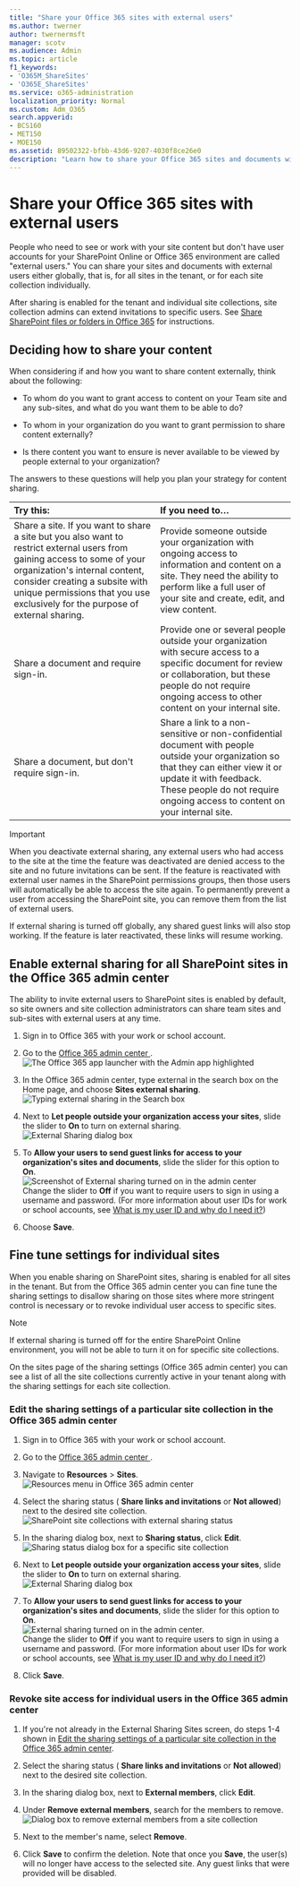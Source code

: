 ```yaml
---
title: "Share your Office 365 sites with external users"
ms.author: twerner
author: twernermsft
manager: scotv
ms.audience: Admin
ms.topic: article
f1_keywords:
- 'O365M_ShareSites'
- 'O365E_ShareSites'
ms.service: o365-administration
localization_priority: Normal
ms.custom: Adm_O365
search.appverid:
- BCS160
- MET150
- MOE150
ms.assetid: 89502322-bfbb-43d6-9207-4030f8ce26e0
description: "Learn how to share your Office 365 sites and documents with external users. "
---
```


# Share your Office 365 sites with external users

People who need to see or work with your site content but don't have user accounts for your SharePoint Online or Office 365 environment are called "external users." You can share your sites and documents with external users either globally, that is, for all sites in the tenant, or for each site collection individually. 
  
After sharing is enabled for the tenant and individual site collections, site collection admins can extend invitations to specific users. See [Share SharePoint files or folders in Office 365](https://support.office.com/article/1fe37332-0f9a-4719-970e-d2578da4941c.aspx) for instructions. 
  
## Deciding how to share your content

When considering if and how you want to share content externally, think about the following:
  
- To whom do you want to grant access to content on your Team site and any sub-sites, and what do you want them to be able to do?
    
- To whom in your organization do you want to grant permission to share content externally? 
    
- Is there content you want to ensure is never available to be viewed by people external to your organization?
    
The answers to these questions will help you plan your strategy for content sharing.
  
|**Try this:**|**If you need to…**|
|:-----|:-----|
|Share a site. If you want to share a site but you also want to restrict external users from gaining access to some of your organization's internal content, consider creating a subsite with unique permissions that you use exclusively for the purpose of external sharing.  <br/> |Provide someone outside your organization with ongoing access to information and content on a site. They need the ability to perform like a full user of your site and create, edit, and view content.  <br/> |
|Share a document and require sign-in.  <br/> |Provide one or several people outside your organization with secure access to a specific document for review or collaboration, but these people do not require ongoing access to other content on your internal site.  <br/> |
|Share a document, but don't require sign-in.  <br/> |Share a link to a non-sensitive or non-confidential document with people outside your organization so that they can either view it or update it with feedback. These people do not require ongoing access to content on your internal site.  <br/> |
   
> [!IMPORTANT]
> When you deactivate external sharing, any external users who had access to the site at the time the feature was deactivated are denied access to the site and no future invitations can be sent. If the feature is reactivated with external user names in the SharePoint permissions groups, then those users will automatically be able to access the site again. To permanently prevent a user from accessing the SharePoint site, you can remove them from the list of external users. 

If external sharing is turned off globally, any shared guest links will also stop working. If the feature is later reactivated, these links will resume working. 
  
## Enable external sharing for all SharePoint sites in the Office 365 admin center

The ability to invite external users to SharePoint sites is enabled by default, so site owners and site collection administrators can share team sites and sub-sites with external users at any time. 
  
1. Sign in to Office 365 with your work or school account. 
    
2. Go to the [ Office 365 admin center ](../admin-overview/about-the-admin-center.md).<br/>![The Office 365 app launcher with the Admin app highlighted](../media/4eea9dbc-591b-48be-9916-322d41c6525b.png)
  
3. In the Office 365 admin center, type external in the search box on the Home page, and choose **Sites external sharing**.<br/>![Typing external sharing in the Search box](../media/ff7ae7ef-91e3-4ed0-bb39-d2a7cf75b4db.png)
  
4. Next to **Let people outside your organization access your sites**, slide the slider to **On** to turn on external sharing.<br/>![External Sharing dialog box](../media/848bff81-63a3-464c-a9f4-135c04800c7a.png)
  
5. To **Allow your users to send guest links for access to your organization's sites and documents**, slide the slider for this option to **On**.<br/>![Screenshot of External sharing turned on in the admin center](../media/4f5dd6a4-f1b6-44e8-b553-eba6231c2b8d.png)<br/>Change the slider to **Off** if you want to require users to sign in using a username and password. (For more information about user IDs for work or school accounts, see [What is my user ID and why do I need it?](https://support.office.com/article/37da662b-5da6-4b56-a091-2731b2ecc8b4.aspx))
    
6. Choose **Save**.
    
## Fine tune settings for individual sites

When you enable sharing on SharePoint sites, sharing is enabled for all sites in the tenant. But from the Office 365 admin center you can fine tune the sharing settings to disallow sharing on those sites where more stringent control is necessary or to revoke individual user access to specific sites. 
  
> [!NOTE]
>  If external sharing is turned off for the entire SharePoint Online environment, you will not be able to turn it on for specific site collections. 
  
On the sites page of the sharing settings (Office 365 admin center) you can see a list of all the site collections currently active in your tenant along with the sharing settings for each site collection. 
  
### Edit the sharing settings of a particular site collection in the Office 365 admin center

1. Sign in to Office 365 with your work or school account. 
    
2. Go to the [ Office 365 admin center ](../admin-overview/about-the-admin-center.md).

3. Navigate to **Resources** \> **Sites**.<br/>![Resources menu in Office 365 admin center](../media/8bd379ed-d3d1-4061-9127-159d7b142c22.png)
  
4. Select the sharing status ( **Share links and invitations** or **Not allowed**) next to the desired site collection.<br/>![SharePoint site collections with external sharing status](../media/d48dc3b2-f26b-4e76-b32d-4c7ff9a0b2ae.png)
  
5. In the sharing dialog box, next to **Sharing status**, click **Edit**.<br/>![Sharing status dialog box for a specific site collection](../media/a357ff16-6e62-434a-9ae5-7e9e60348c5e.png)
  
6. Next to **Let people outside your organization access your sites**, slide the slider to **On** to turn on external sharing.<br/>![External Sharing dialog box](../media/848bff81-63a3-464c-a9f4-135c04800c7a.png)
  
7. To **Allow your users to send guest links for access to your organization's sites and documents**, slide the slider for this option to **On**.<br/>![External sharing turned on in the admin center.](../media/4f5dd6a4-f1b6-44e8-b553-eba6231c2b8d.png)<br/>Change the slider to **Off** if you want to require users to sign in using a username and password. (For more information about user IDs for work or school accounts, see [What is my user ID and why do I need it?](https://support.office.com/article/37da662b-5da6-4b56-a091-2731b2ecc8b4.aspx))
    
8. Click **Save**.
    
### Revoke site access for individual users in the Office 365 admin center

1. If you're not already in the External Sharing Sites screen, do steps 1-4 shown in [Edit the sharing settings of a particular site collection in the Office 365 admin center](#edit-the-sharing-settings-of-a-particular-site-collection-in-the-office-365-admin-center). 
    
2. Select the sharing status ( **Share links and invitations** or **Not allowed**) next to the desired site collection.
    
3. In the sharing dialog box, next to **External members**, click **Edit**.
    
4. Under **Remove external members**, search for the members to remove.<br/>![Dialog box to remove external members from a site collection](../media/89b166c7-c337-4430-9009-19db89270b77.png)
  
5. Next to the member's name, select **Remove**.
    
6. Click **Save** to confirm the deletion. Note that once you **Save**, the user(s) will no longer have access to the selected site. Any guest links that were provided will be disabled.
    

